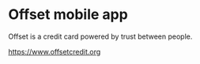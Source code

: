 # Offset mobile app

Offset is a credit card powered by trust between people.

https://www.offsetcredit.org
